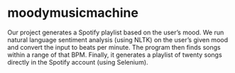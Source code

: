 # moodymusicmachine
Our project generates a Spotify playlist based on the user’s mood. We run natural language sentiment analysis (using NLTK) on the user’s given mood and convert the input to beats per minute. The program then finds songs within a range of that BPM. Finally, it generates a playlist of twenty songs directly in the Spotify account (using Selenium). 
